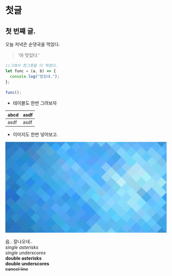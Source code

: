 # 첫글

## 첫 번째 글.

오늘 저녁은 순댓국을 먹었다.

> '아 맛있다.'

```javascript
//그래서 한그릇을 더 먹었다.
let func = (a, b) => {
  console.log("맜있네.");
};

func();
```

* 테이블도 한번 그려보자

| abcd | asdf |
| :--- | :--- |
| asdf | asdf |

* 이미지도 한번 넣어보고.

![&#xADF8;&#xB9BC;&#xADF8;&#xB9BC;](../.gitbook/assets/image.jpg)

음.. 잘나오네..  
_single asterisks_  
_single underscores_  
**double asterisks**  
**double underscores**  
~~cancel line~~

